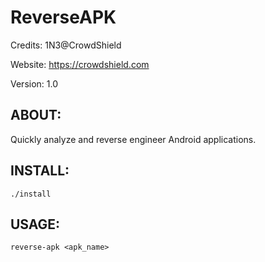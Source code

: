 # ReverseAPK
Credits: 1N3@CrowdShield

Website: https://crowdshield.com

Version: 1.0 

## ABOUT:
Quickly analyze and reverse engineer Android applications. 

## INSTALL:
```
./install
```

## USAGE:
```
reverse-apk <apk_name>
```
